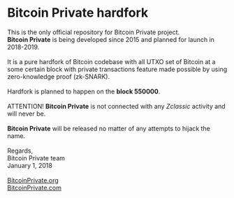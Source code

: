 # Bitcoin Private hardfork
This is the only official repository for Bitcoin Private project.<br>
<b>Bitcoin Private</b> is being developed since 2015 and planned for launch in 2018-2019.<br>
<br>
It is a pure hardfork of Bitcoin codebase with all UTXO set of Bitcoin at a some certain block with private transactions feature made possible by using zero-knowledge proof (zk-SNARK).<br>
<br>
Hardfork is planned to happen on the <b>block 550000</b>.<br>
<br>
ATTENTION! <b>Bitcoin Private</b> is not connected with any <i>Zclassic</i> activity and will never be.<br>
<br>
<b>Bitcoin Private</b> will be released no matter of any attempts to hijack the name.<br>
<br>
Regards,<br>
Bitcoin Private team<br>
January 1, 2018<br>
<br>
<a href="https://bitcoinprivate.org">BitcoinPrivate.org</a><br>
<a href="https://bitcoinprivate.com">BitcoinPrivate.com</a>
